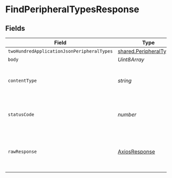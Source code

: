 # FindPeripheralTypesResponse


## Fields

| Field                                                                     | Type                                                                      | Required                                                                  | Description                                                               |
| ------------------------------------------------------------------------- | ------------------------------------------------------------------------- | ------------------------------------------------------------------------- | ------------------------------------------------------------------------- |
| `twoHundredApplicationJsonPeripheralTypes`                                | [shared.PeripheralTypes](../../../sdk/models/shared/peripheraltypes.md)[] | :heavy_minus_sign:                                                        | OK                                                                        |
| `body`                                                                    | *Uint8Array*                                                              | :heavy_minus_sign:                                                        | N/A                                                                       |
| `contentType`                                                             | *string*                                                                  | :heavy_check_mark:                                                        | HTTP response content type for this operation                             |
| `statusCode`                                                              | *number*                                                                  | :heavy_check_mark:                                                        | HTTP response status code for this operation                              |
| `rawResponse`                                                             | [AxiosResponse](https://axios-http.com/docs/res_schema)                   | :heavy_check_mark:                                                        | Raw HTTP response; suitable for custom response parsing                   |